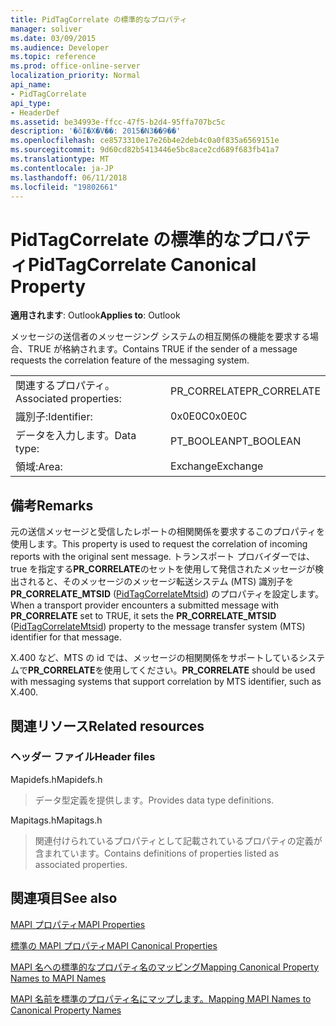 ```yaml
---
title: PidTagCorrelate の標準的なプロパティ
manager: soliver
ms.date: 03/09/2015
ms.audience: Developer
ms.topic: reference
ms.prod: office-online-server
localization_priority: Normal
api_name:
- PidTagCorrelate
api_type:
- HeaderDef
ms.assetid: be34993e-ffcc-47f5-b2d4-95ffa707bc5c
description: '�ŏI�X�V��: 2015�N3��9��'
ms.openlocfilehash: ce8573310e17e26b4e2deb4c0a0f835a6569151e
ms.sourcegitcommit: 9d60cd82b5413446e5bc8ace2cd689f683fb41a7
ms.translationtype: MT
ms.contentlocale: ja-JP
ms.lasthandoff: 06/11/2018
ms.locfileid: "19802661"
---
```

# <a name="pidtagcorrelate-canonical-property"></a><span data-ttu-id="1b35d-103">PidTagCorrelate の標準的なプロパティ</span><span class="sxs-lookup"><span data-stu-id="1b35d-103">PidTagCorrelate Canonical Property</span></span>

  
  
<span data-ttu-id="1b35d-104">**適用されます**: Outlook</span><span class="sxs-lookup"><span data-stu-id="1b35d-104">**Applies to**: Outlook</span></span> 
  
<span data-ttu-id="1b35d-105">メッセージの送信者のメッセージング システムの相互関係の機能を要求する場合、TRUE が格納されます。</span><span class="sxs-lookup"><span data-stu-id="1b35d-105">Contains TRUE if the sender of a message requests the correlation feature of the messaging system.</span></span>
  
|||
|:-----|:-----|
|<span data-ttu-id="1b35d-106">関連するプロパティ。</span><span class="sxs-lookup"><span data-stu-id="1b35d-106">Associated properties:</span></span>  <br/> |<span data-ttu-id="1b35d-107">PR_CORRELATE</span><span class="sxs-lookup"><span data-stu-id="1b35d-107">PR_CORRELATE</span></span>  <br/> |
|<span data-ttu-id="1b35d-108">識別子:</span><span class="sxs-lookup"><span data-stu-id="1b35d-108">Identifier:</span></span>  <br/> |<span data-ttu-id="1b35d-109">0x0E0C</span><span class="sxs-lookup"><span data-stu-id="1b35d-109">0x0E0C</span></span>  <br/> |
|<span data-ttu-id="1b35d-110">データを入力します。</span><span class="sxs-lookup"><span data-stu-id="1b35d-110">Data type:</span></span>  <br/> |<span data-ttu-id="1b35d-111">PT_BOOLEAN</span><span class="sxs-lookup"><span data-stu-id="1b35d-111">PT_BOOLEAN</span></span>  <br/> |
|<span data-ttu-id="1b35d-112">領域:</span><span class="sxs-lookup"><span data-stu-id="1b35d-112">Area:</span></span>  <br/> |<span data-ttu-id="1b35d-113">Exchange</span><span class="sxs-lookup"><span data-stu-id="1b35d-113">Exchange</span></span>  <br/> |
   
## <a name="remarks"></a><span data-ttu-id="1b35d-114">備考</span><span class="sxs-lookup"><span data-stu-id="1b35d-114">Remarks</span></span>

<span data-ttu-id="1b35d-115">元の送信メッセージと受信したレポートの相関関係を要求するこのプロパティを使用します。</span><span class="sxs-lookup"><span data-stu-id="1b35d-115">This property is used to request the correlation of incoming reports with the original sent message.</span></span> <span data-ttu-id="1b35d-116">トランスポート プロバイダーでは、true を指定する**PR_CORRELATE**のセットを使用して発信されたメッセージが検出されると、そのメッセージのメッセージ転送システム (MTS) 識別子を**PR_CORRELATE_MTSID** ([PidTagCorrelateMtsid](pidtagcorrelatemtsid-canonical-property.md)) のプロパティを設定します。</span><span class="sxs-lookup"><span data-stu-id="1b35d-116">When a transport provider encounters a submitted message with **PR_CORRELATE** set to TRUE, it sets the **PR_CORRELATE_MTSID** ([PidTagCorrelateMtsid](pidtagcorrelatemtsid-canonical-property.md)) property to the message transfer system (MTS) identifier for that message.</span></span>
  
 <span data-ttu-id="1b35d-117">X.400 など、MTS の id では、メッセージの相関関係をサポートしているシステムで**PR_CORRELATE**を使用してください。</span><span class="sxs-lookup"><span data-stu-id="1b35d-117">**PR_CORRELATE** should be used with messaging systems that support correlation by MTS identifier, such as X.400.</span></span> 
  
## <a name="related-resources"></a><span data-ttu-id="1b35d-118">関連リソース</span><span class="sxs-lookup"><span data-stu-id="1b35d-118">Related resources</span></span>

### <a name="header-files"></a><span data-ttu-id="1b35d-119">ヘッダー ファイル</span><span class="sxs-lookup"><span data-stu-id="1b35d-119">Header files</span></span>

<span data-ttu-id="1b35d-120">Mapidefs.h</span><span class="sxs-lookup"><span data-stu-id="1b35d-120">Mapidefs.h</span></span>
  
> <span data-ttu-id="1b35d-121">データ型定義を提供します。</span><span class="sxs-lookup"><span data-stu-id="1b35d-121">Provides data type definitions.</span></span>
    
<span data-ttu-id="1b35d-122">Mapitags.h</span><span class="sxs-lookup"><span data-stu-id="1b35d-122">Mapitags.h</span></span>
  
> <span data-ttu-id="1b35d-123">関連付けられているプロパティとして記載されているプロパティの定義が含まれています。</span><span class="sxs-lookup"><span data-stu-id="1b35d-123">Contains definitions of properties listed as associated properties.</span></span>
    
## <a name="see-also"></a><span data-ttu-id="1b35d-124">関連項目</span><span class="sxs-lookup"><span data-stu-id="1b35d-124">See also</span></span>



[<span data-ttu-id="1b35d-125">MAPI プロパティ</span><span class="sxs-lookup"><span data-stu-id="1b35d-125">MAPI Properties</span></span>](mapi-properties.md)
  
[<span data-ttu-id="1b35d-126">標準の MAPI プロパティ</span><span class="sxs-lookup"><span data-stu-id="1b35d-126">MAPI Canonical Properties</span></span>](mapi-canonical-properties.md)
  
[<span data-ttu-id="1b35d-127">MAPI 名への標準的なプロパティ名のマッピング</span><span class="sxs-lookup"><span data-stu-id="1b35d-127">Mapping Canonical Property Names to MAPI Names</span></span>](mapping-canonical-property-names-to-mapi-names.md)
  
[<span data-ttu-id="1b35d-128">MAPI 名前を標準のプロパティ名にマップします。</span><span class="sxs-lookup"><span data-stu-id="1b35d-128">Mapping MAPI Names to Canonical Property Names</span></span>](mapping-mapi-names-to-canonical-property-names.md)

